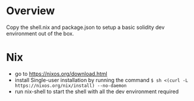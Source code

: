 # Overview
Copy the shell.nix and package.json to setup a basic solidity dev environment out of the box.

# Nix 

- go to https://nixos.org/download.html 
- install Single-user installation by running the command `$ sh <(curl -L https://nixos.org/nix/install) --no-daemon` 
- run nix-shell to start the shell with all the dev environment required

